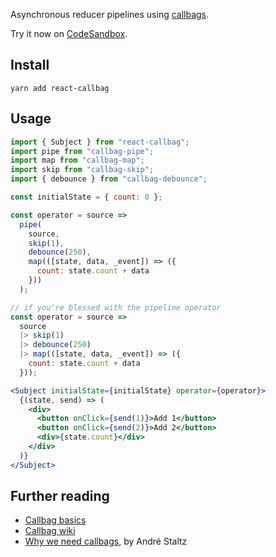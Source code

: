 Asynchronous reducer pipelines using [callbags](https://github.com/staltz/callbag-basics).

Try it now on [CodeSandbox](https://codesandbox.io/s/mozmv6vrmp).

## Install

```
yarn add react-callbag
```

## Usage

```javascript
import { Subject } from "react-callbag";
import pipe from "callbag-pipe";
import map from "callbag-map";
import skip from "callbag-skip";
import { debounce } from "callbag-debounce";

const initialState = { count: 0 };

const operator = source =>
  pipe(
    source,
    skip(1),
    debounce(250),
    map(([state, data, _event]) => ({
      count: state.count + data
    }))
  );

// if you're blessed with the pipeline operator
const operator = source =>
  source
  |> skip(1)
  |> debounce(250)
  |> map(([state, data, _event]) => ({
    count: state.count + data
  }));
```

```jsx
<Subject initialState={initialState} operator={operator}>
  {(state, send) => (
    <div>
      <button onClick={send(1)}>Add 1</button>
      <button onClick={send(2)}>Add 2</button>
      <div>{state.count}</div>
    </div>
  )}
</Subject>
```

## Further reading

* [Callbag basics](https://github.com/staltz/callbag-basics)
* [Callbag wiki](https://github.com/callbag/callbag/wiki)
* [Why we need callbags](https://staltz.com/why-we-need-callbags.html), by André Staltz
